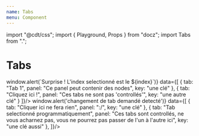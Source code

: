 ```yaml
---
name: Tabs
menu: Component
---
```


import "@cdt/css";
import { Playground, Props } from "docz";
import Tabs from ".";

# Tabs

<Playground>
  <Tabs data={[
    {
      tab: "tab1",
      panel: "Ce panel peut contenir des nodes",
      key: "une clé"
    },
    {
      tab: "tab2",
      panel: "Ces tabs ne sont pas 'controllés'",
      key: "une autre clé"
    }
  ]}/>
  <Tabs onSelect={(index) => window.alert(`Surprise ! L'index selectionné est le ${index}`)} data={[
    {
      tab: "Tab 1",
      panel: "Ce panel peut contenir des nodes",
      key: "une clé"
    },
    {
      tab: "Cliquez ici !",
      panel: "Ces tabs ne sont pas 'controllés'",
      key: "une autre clé"
    }
  ]}/>
  <Tabs selectedIndex={1} onSelect={() => window.alert('changement de tab demandé detecté')} data={[
    {
      tab: "Cliquer ici ne fera rien",
      panel: ":/",
      key: "une clé"
    },
    {
      tab: "Tab selectionné programmatiquement",
      panel: "Ces tabs sont controllés, ne vous acharnez pas, vous ne pourrez pas passer de l'un à l'autre ici",
      key: "une clé aussi"
    },
  ]}/>
</Playground>

<Props of={Tabs} />
